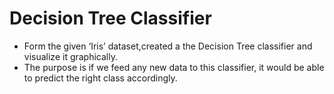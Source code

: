 # Decision Tree Classifier 
* Form the given ‘Iris’ dataset,created a the Decision Tree classifier and visualize it graphically.
* The purpose is if we feed any new data to this classifier, it would be able to predict the right class accordingly.